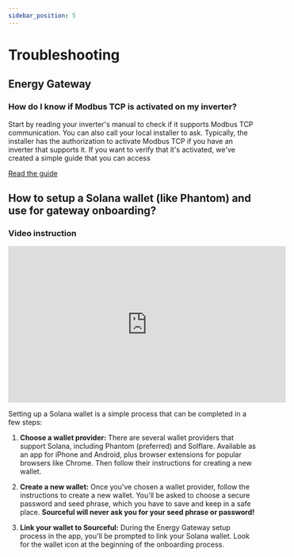 ```yaml
---
sidebar_position: 5
---
```


# Troubleshooting

## Energy Gateway

### How do I know if Modbus TCP is activated on my inverter?
Start by reading your inverter's manual to check if it supports Modbus TCP communication. You can also call your local installer to ask. Typically, the installer has the authorization to activate Modbus TCP if you have an inverter that supports it. If you want to verify that it's activated, we've created a simple guide that you can access 

<a class="button button--primary" href="https://github.com/srcfl/egw-getting-started/blob/main/test_con.md">Read the guide</a>

## How to setup a Solana wallet (like Phantom) and use for gateway onboarding?

### Video instruction
<iframe width="560" height="315" src="https://www.youtube.com/embed/5G5H3nmAgwM?si=zn74TWmNqChvup_k" title="YouTube video player" frameborder="0" allow="accelerometer; autoplay; clipboard-write; encrypted-media; gyroscope; picture-in-picture; web-share" referrerpolicy="strict-origin-when-cross-origin" allowfullscreen></iframe>

Setting up a Solana wallet is a simple process that can be completed in a few steps:

1. **Choose a wallet provider:** There are several wallet providers that support Solana, including Phantom (preferred) and Solflare. Available as an app for iPhone and Android, plus browser extensions for popular browsers like Chrome. Then follow their instructions for creating a new wallet.

2. **Create a new wallet:** Once you've chosen a wallet provider, follow the instructions to create a new wallet. You'll be asked to choose a secure password and seed phrase, which you have to save and keep in a safe place. **Sourceful will never ask you for your seed phrase or password!**

3. **Link your wallet to Sourceful:** During the Energy Gateway setup process in the app, you'll be prompted to link your Solana wallet. Look for the wallet icon at the beginning of the onboarding process.
